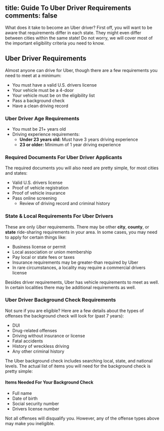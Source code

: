 title: Guide To Uber Driver Requirements
comments: false
---
What does it take to become an Uber driver? First off, you will want to be aware that requirements differ in each state. They might even differ between cities within the same state! Do not worry, we will cover most of the important eligibility criteria you need to know.

## Uber Driver Requirements
Almost anyone can drive for Uber, though there are a few requirements you need to meet at a minimum:

* You must have a valid U.S. drivers license
* Your vehicle must be a 4-door
* Your vehicle must be on the eligibility list
* Pass a background check
* Have a clean driving record

### Uber Driver Age Requirements
* You must be 21+ years old
* Driving experience requirements:
    - **Under 23 years old:** Must have 3 years driving experience
    - **23 or older:** Minimum of 1 year driving experience

### Required Documents For Uber Driver Applicants
The required documents you will also need are pretty simple, for most cities and states:

* Valid U.S. drivers license
* Proof of vehicle registration
* Proof of vehicle insurance
* Pass online screening
    - Review of driving record and criminal history

### State & Local Requirements For Uber Drivers
These are only _Uber_ requirements. There may be other **city**, **county**, or **state** ride-sharing requirements in your area. In some cases, you may need to apply for certain things like:

* Business license or permit
* Local association or union membership
* Pay local or state fees or taxes
* Insurance requirements may be greater-than required by Uber
* In rare circumstances, a locality may require a commercial drivers license

Besides driver requirements, Uber has vehicle requirements to meet as well. In certain localities there may be additional requirements as well.

### Uber Driver Background Check Requirements
Not sure if you are eligible? Here are a few details about the types of offenses the background check will look for (past 7 years):

* DUI
* Drug-related offenses
* Driving without insurance or license
* Fatal accidents
* History of wreckless driving
* Any other criminal history

The Uber background check includes searching local, state, and national levels. The actual list of items you will need for the background check is pretty simple:

#### Items Needed For Your Background Check

* Full name
* Date of birth
* Social security number
* Drivers license number

Not all offenses will disqualify you. However, any of the offense types above may make you ineligible.
